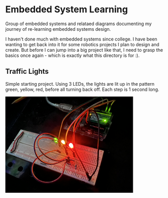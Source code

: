 # Embedded System Learning
Group of embedded systems and relataed diagrams documenting my journey of re-learning embedded systems design.

I haven't done much with embedded systems since college. I have been wanting to get back into it for some robotics projects I plan to design and create. But before I can jump into a big project like that, I need to grasp the basics once again - which is exactly what this directory is for :).

## Traffic Lights
Simple starting project. Using 3 LEDs, the lights are lit up in the pattern green, yellow, red, before all turning back off. Each step is 1 second long. 

<img src="./traffic_light/Image.jpeg" alt="Image of traffic light project" width="400"/>
